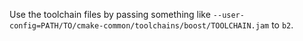 Use the toolchain files by passing something like
`--user-config=PATH/TO/cmake-common/toolchains/boost/TOOLCHAIN.jam` to `b2`.
